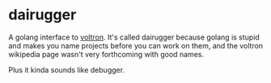 dairugger
=========

A golang interface to [voltron][0]. It's called dairugger because golang is
stupid and makes you name projects before you can work on them, and the voltron
wikipedia page wasn't very forthcoming with good names.

Plus it kinda sounds like debugger.

[0]: https://github.com/snare/voltron

